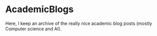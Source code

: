 # AcademicBlogs
Here, I keep an archive of the really nice academic blog posts (mostly Computer science and AI).
